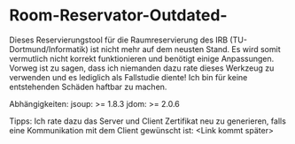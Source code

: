 # Room-Reservator-Outdated-
Dieses Reservierungstool für die Raumreservierung des IRB (TU-Dortmund/Informatik) ist nicht mehr auf dem neusten Stand. Es wird somit vermutlich nicht korrekt funktionieren und benötigt einige Anpassungen. Vorweg ist zu sagen, dass ich niemanden dazu rate dieses Werkzeug zu verwenden und es lediglich als Fallstudie diente! Ich bin für keine entstehenden Schäden haftbar zu machen.

Abhängigkeiten:
  jsoup: >= 1.8.3 
  jdom:  >= 2.0.6

Tipps: 
  Ich rate dazu das Server und Client Zertifikat neu zu generieren, falls eine Kommunikation mit dem Client gewünscht ist: <Link kommt später>
